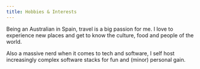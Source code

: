 ```yaml
---
title: Hobbies & Interests
---
```


Being an Australian in Spain, travel is a big passion for me. I love to experience new places and get to know the culture, food and people of the world.

Also a massive nerd when it comes to tech and software, I self host increasingly complex software stacks for fun and (minor) personal gain.
